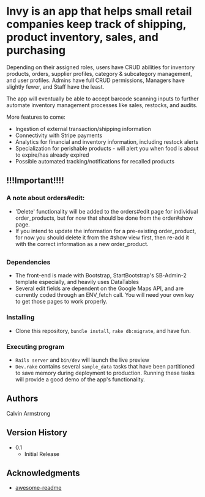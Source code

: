 # Invy is an app that helps small retail companies keep track of shipping, product inventory, sales, and purchasing

Depending on their assigned roles, users have CRUD abilities for inventory products, orders, supplier profiles, category & subcategory management, and user profiles. Admins have full CRUD permissions, Managers have slightly fewer, and Staff have the least.

The app will eventually be able to accept barcode scanning inputs to further automate inventory management processes like sales, restocks, and audits.

More features to come:
- Ingestion of external transaction/shipping information
- Connectivity with Stripe payments
- Analytics for financial and inventory information, including restock alerts
- Specialization for perishable products - will alert you when food is about to expire/has already expired
- Possible automated tracking/notifications for recalled products

## !!!Important!!!!<br>
### A note about orders#edit:
- 'Delete' functionality will be added to the orders#edit page for individual order_products, but for now that should be done from the order#show page.
-  If you intend to update the information for a pre-existing order_product, for now you should delete it from the #show view first, then re-add it with the correct information as a new order_product.
##
### Dependencies

* The front-end is made with Bootstrap, StartBootstrap's SB-Admin-2 template especially, and heavily uses DataTables
* Several edit fields are dependent on the Google Maps API, and are currently coded through an ENV_fetch call. You will need your own key to get those pages to work properly.

### Installing

* Clone this repository, `bundle install`, `rake db:migrate`, and have fun.

### Executing program

* `Rails server` and `bin/dev` will launch the live preview
* `Dev.rake` contains several `sample_data` tasks that have been partitioned to save memory during deployment to production. Running these tasks will provide a good demo of the app's functionality.




## Authors

Calvin Armstrong


## Version History

* 0.1
    * Initial Release


## Acknowledgments

* [awesome-readme](https://github.com/matiassingers/awesome-readme)
